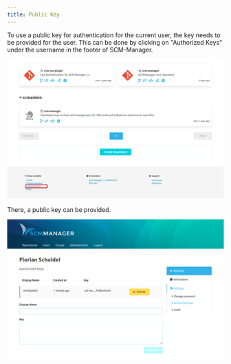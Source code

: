 ```yaml
---
title: Public Key
---
```

To use a public key for authentication for the current user, the key needs to be provided for the user. 
This can be done by clicking on "Authorized Keys" under the username in the footer of SCM-Manager.

![My-Link](assets/my-link.png)

There, a public key can be provided.

![Public Key](assets/public-key.png)
